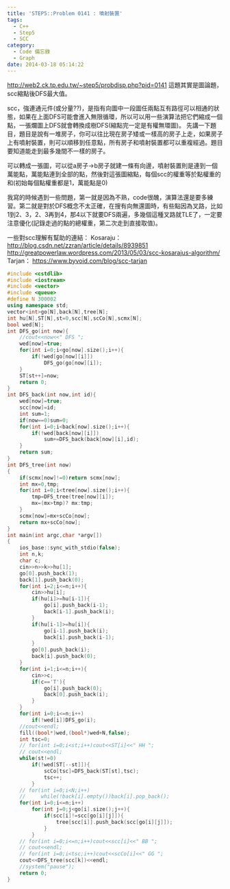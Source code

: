 ```yaml
---
title: 'STEP5::Problem 0141 : 噴射裝置'
tags:
  - C++
  - Step5
  - SCC
category:
  - Code 備忘錄
  - Graph
date: 2014-03-18 05:14:22
---
```



http://web2.ck.tp.edu.tw/~step5/probdisp.php?pid=0141
這題其實是圖論題，scc縮點後DFS最大值。

<!--more-->

scc，強連通元件(或分量??)，是指有向圖中一段圖任兩點互有路徑可以相通的狀態，如果在上面DFS可能會進入無限循環，所以可以用一些演算法把它們縮成一個點，一張爛圖上DFS就會轉換成樹DFS(縮點完一定是有權無環圖)。
先講一下題目，題目是說有一堆房子，你可以往比現在房子矮或一樣高的房子上走，如果房子上有噴射裝置，則可以順移到任意點，所有房子和噴射裝置都可以重複經過。題目要知道能走到最多幾間不一樣的房子。

可以轉成一張圖，可以從a房子->b房子就建一條有向邊，噴射裝置則是連到一個萬能點，萬能點連到全部的點，然後對這張圖縮點，每個scc的權重等於點權重的和(初始每個點權重都是1，萬能點是0)

我寫的時候遇到一些問題，第一就是因為不熟，code很醜，演算法還是要多練習。第二就是對於DFS概念不太正確，在搜有向無還圖時，有些點因為叉路，比如1到2、3，2、3再到4，那4以下就要DFS兩遍，多幾個這種叉路就TLE了，一定要注意優化(記錄走過的點的總權重，第二次走到直接取值)。

一些對scc理解有幫助的連結：
Kosaraju：
     http://blog.csdn.net/zzran/article/details/8939851
     http://greatpowerlaw.wordpress.com/2013/05/03/scc-kosarajus-algorithm/
Tarjan：
     https://www.byvoid.com/blog/scc-tarjan



``` c++
#include <cstdlib>
#include <iostream>
#include <vector>
#include <queue>
#define N 300002
using namespace std;
vector<int>go[N],back[N],tree[N];
int hu[N],ST[N],st=0,scc[N],scCo[N],scmx[N];
bool wed[N];
int DFS_go(int now){
    //cout<<now<<" DFS ";
    wed[now]=true;
    for(int i=0;i<go[now].size();i++){
        if(!wed[go[now][i]])
            DFS_go(go[now][i]);
    }
    ST[st++]=now;
    return 0;
}
int DFS_back(int now,int id){
    wed[now]=true;
    scc[now]=id;
    int sum=1;
    if(now==0)sum=0;
    for(int i=0;i<back[now].size();i++){
        if(!wed[back[now][i]])
            sum+=DFS_back(back[now][i],id);
    }
    return sum;
}
int DFS_tree(int now)
{
    if(scmx[now]!=0)return scmx[now];
    int mx=0,tmp;
    for(int i=0;i<tree[now].size();i++){
        tmp=DFS_tree(tree[now][i]);
        mx=(mx>tmp)? mx:tmp;
    }
    scmx[now]=mx+scCo[now];
    return mx+scCo[now];
}
int main(int argc,char *argv[])
{
    ios_base::sync_with_stdio(false);
    int n,k;
    char c;
    cin>>n>>k>>hu[1];
    go[0].push_back(1);
    back[1].push_back(0);
    for(int i=2;i<=n;i++){
        cin>>hu[i];
        if(hu[i]>=hu[i-1]){
            go[i].push_back(i-1);
            back[i-1].push_back(i);
        }
        if(hu[i-1]>=hu[i]){
            go[i-1].push_back(i);
            back[i].push_back(i-1);
        }
        go[0].push_back(i);
        back[i].push_back(0);
    }
    for(int i=1;i<=n;i++){
        cin>>c;
        if(c=='T'){
            go[i].push_back(0);
            back[0].push_back(i);
        }
    }
    for(int i=0;i<=n;i++)
        if(!wed[i])DFS_go(i);
    //cout<<endl;
    fill((bool*)wed,(bool*)wed+N,false);
    int tsc=0;
    // for(int i=0;i<st;i++)cout<<ST[i]<<" HH ";
    // cout<<endl;
    while(st!=0)
        if(!wed[ST[--st]]){
            scCo[tsc]=DFS_back(ST[st],tsc);
            tsc++;
        }
    // for(int i=0;i<N;i++)
    //     while(!back[i].empty())back[i].pop_back();
    for(int i=0;i<=n;i++)
        for(int j=0;j<go[i].size();j++){
            if(scc[i]!=scc[go[i][j]]){
                tree[scc[i]].push_back(scc[go[i][j]]);
            }
        }
    // for(int i=0;i<=n;i++)cout<<scc[i]<<" BB ";
    // cout<<endl;
    // for(int i=0;i<tsc;i++)cout<<scCo[i]<<" GG ";
    cout<<DFS_tree(scc[k])<<endl;
    //system("pause");
    return 0;
}
```